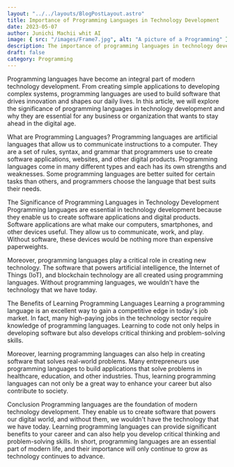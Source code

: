 ```yaml
---
layout: "../../layouts/BlogPostLayout.astro"
title: Importance of Programming Languages in Technology Development
date: 2023-05-07
author: Junichi Machii whit AI
image: { src: "/images/Frame7.jpg", alt: "A picture of a Programming" }
description: The importance of programming languages in technology development cannot be overstated. In this article, we explore why programming languages are critical and how they contribute to the advancement of technology.
draft: false
category: Programming
---
```


Programming languages have become an integral part of modern technology development. From creating simple applications to developing complex systems, programming languages are used to build software that drives innovation and shapes our daily lives. In this article, we will explore the significance of programming languages in technology development and why they are essential for any business or organization that wants to stay ahead in the digital age.

What are Programming Languages?
Programming languages are artificial languages that allow us to communicate instructions to a computer. They are a set of rules, syntax, and grammar that programmers use to create software applications, websites, and other digital products. Programming languages come in many different types and each has its own strengths and weaknesses. Some programming languages are better suited for certain tasks than others, and programmers choose the language that best suits their needs.

The Significance of Programming Languages in Technology Development
Programming languages are essential in technology development because they enable us to create software applications and digital products. Software applications are what make our computers, smartphones, and other devices useful. They allow us to communicate, work, and play. Without software, these devices would be nothing more than expensive paperweights.

Moreover, programming languages play a critical role in creating new technology. The software that powers artificial intelligence, the Internet of Things (IoT), and blockchain technology are all created using programming languages. Without programming languages, we wouldn't have the technology that we have today.

The Benefits of Learning Programming Languages
Learning a programming language is an excellent way to gain a competitive edge in today's job market. In fact, many high-paying jobs in the technology sector require knowledge of programming languages. Learning to code not only helps in developing software but also develops critical thinking and problem-solving skills.

Moreover, learning programming languages can also help in creating software that solves real-world problems. Many entrepreneurs use programming languages to build applications that solve problems in healthcare, education, and other industries. Thus, learning programming languages can not only be a great way to enhance your career but also contribute to society.

Conclusion
Programming languages are the foundation of modern technology development. They enable us to create software that powers our digital world, and without them, we wouldn't have the technology that we have today. Learning programming languages can provide significant benefits to your career and can also help you develop critical thinking and problem-solving skills. In short, programming languages are an essential part of modern life, and their importance will only continue to grow as technology continues to advance.